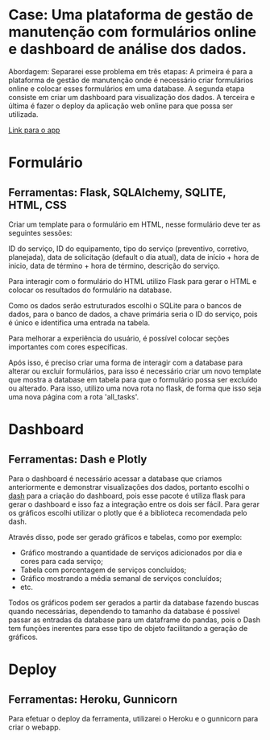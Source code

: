 # Case: Uma plataforma de gestão de manutenção com formulários online e dashboard de análise dos dados.

Abordagem: Separarei esse problema em três etapas: A primeira é para a plataforma de gestão de manutenção onde é necessário criar formulários online e colocar esses formulários em uma database. A segunda etapa consiste em criar um dashboard para visualização dos dados. A terceira e última é fazer o deploy da aplicação web online para que possa ser utilizada.

[Link para o app](https://gestao-modelo.herokuapp.com/)

# Formulário

## Ferramentas: Flask, SQLAlchemy, SQLITE, HTML, CSS

Criar um template para o formulário em HTML, nesse formulário deve ter as seguintes sessões:

ID do serviço, ID do equipamento, tipo do serviço (preventivo, corretivo, planejada), data de solicitação (default o dia atual), data de início + hora de inicio, data de término + hora de término, descrição do serviço.

Para interagir com o formulário do HTML utilizo Flask para gerar o HTML e colocar os resultados do formulário na database. 

Como os dados serão estruturados escolhi o SQLite para o bancos de dados, para o banco de dados, a chave primária seria o ID do serviço, pois é único e identifica uma entrada na tabela.

Para melhorar a experiência do usuário, é possível colocar seções importantes com cores específicas.  

Após isso, é preciso criar uma forma de interagir com a database para alterar ou excluir formulários, para isso é necessário criar um novo template que mostra a database em tabela para que o formulário possa ser excluído ou alterado. Para isso, utilizo uma nova rota no flask, de forma que isso seja uma nova página com a rota 'all_tasks'.

# Dashboard

## Ferramentas: Dash e Plotly

Para o dashboard é necessário acessar a database que criamos anteriormente e demonstrar visualizações dos dados, portanto escolhi o [dash]([http://dash.plotly.com/](http://dash.plotly.com/)) para a criação do dashboard, pois esse pacote é utiliza flask para gerar o dashboard e isso faz a integração entre os dois ser fácil. Para gerar os gráficos escolhi utilizar o plotly que é a biblioteca recomendada pelo dash.

Através disso, pode ser gerado gráficos e tabelas, como por exemplo:

- Gráfico mostrando a quantidade de serviços adicionados por dia e cores para cada serviço;
- Tabela com porcentagem de serviços concluídos;
- Gráfico mostrando a média semanal de serviços concluídos;
- etc.

Todos os gráficos podem ser gerados a partir da database fazendo buscas quando necessárias, dependendo to tamanho da database é possível passar as entradas da database para um dataframe do pandas, pois o Dash tem funções inerentes para esse tipo de objeto facilitando a geração de gráficos.

# Deploy

## Ferramentas: Heroku, Gunnicorn

Para efetuar o deploy da ferramenta, utilizarei o Heroku e o gunnicorn para criar o webapp.
